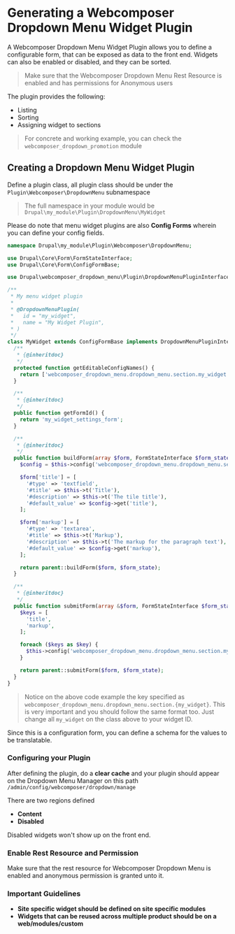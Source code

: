 # Generating a Webcomposer Dropdown Menu Widget Plugin

A Webcomposer Dropdown Menu Widget Plugin allows you to define a configurable form, that can be exposed
as data to the front end. Widgets can also be enabled or disabled, and they can be sorted.

> Make sure that the Webcomposer Dropdown Menu Rest Resource is enabled and has permissions for Anonymous users

The plugin provides the following:
* Listing
* Sorting
* Assigning widget to sections

> For concrete and working example, you can check the `webcomposer_dropdown_promotion` module

## Creating a Dropdown Menu Widget Plugin

Define a plugin class, all plugin class should be under the `Plugin\Webcomposer\DropdownMenu` subnamespace

> The full namespace in your module would be `Drupal\my_module\Plugin\DropdownMenu\MyWidget`

Please do note that menu widget plugins are also **Config Forms** wherein you can
define your config fields.

```php
namespace Drupal\my_module\Plugin\Webcomposer\DropdownMenu;

use Drupal\Core\Form\FormStateInterface;
use Drupal\Core\Form\ConfigFormBase;

use Drupal\webcomposer_dropdown_menu\Plugin\DropdownMenuPluginInterface;

/**
 * My menu widget plugin
 *
 * @DropdownMenuPlugin(
 *   id = "my_widget",
 *   name = "My Widget Plugin",
 * )
 */
class MyWidget extends ConfigFormBase implements DropdownMenuPluginInterface {
  /**
   * {@inheritdoc}
   */
  protected function getEditableConfigNames() {
    return ['webcomposer_dropdown_menu.dropdown_menu.section.my_widget'];
  }

  /**
   * {@inheritdoc}
   */
  public function getFormId() {
    return 'my_widget_settings_form';
  }

  /**
   * {@inheritdoc}
   */
  public function buildForm(array $form, FormStateInterface $form_state) {
    $config = $this->config('webcomposer_dropdown_menu.dropdown_menu.section.my_widget');

    $form['title'] = [
      '#type' => 'textfield',
      '#title' => $this->t('Title'),
      '#description' => $this->t('The tile title'),
      '#default_value' => $config->get('title'),
    ];

    $form['markup'] = [
      '#type' => 'textarea',
      '#title' => $this->t('Markup'),
      '#description' => $this->t('The markup for the paragraph text'),
      '#default_value' => $config->get('markup'),
    ];

    return parent::buildForm($form, $form_state);
  }

  /**
   * {@inheritdoc}
   */
  public function submitForm(array &$form, FormStateInterface $form_state) {
    $keys = [
      'title',
      'markup',
    ];

    foreach ($keys as $key) {
      $this->config('webcomposer_dropdown_menu.dropdown_menu.section.my_widget')->set($key, $form_state->getValue($key))->save();
    }

    return parent::submitForm($form, $form_state);
  }
}
```

> Notice on the above code example the key specified as `webcomposer_dropdown_menu.dropdown_menu.section.{my_widget}`. This is
> very important and you should follow the same format too. Just change all `my_widget` on the
> class above to your widget ID.

Since this is a configuration form, you can define a schema for the values to be
translatable.

### Configuring your Plugin

After defining the plugin, do a **clear cache** and your plugin should appear on
the Dropdown Menu Manager on this path `/admin/config/webcomposer/dropdown/manage`

There are two regions defined
* **Content**
* **Disabled**

Disabled widgets won't show up on the front end.

### Enable Rest Resource and Permission

Make sure that the rest resource for Webcomposer Dropdown Menu is enabled and
anonymous permission is granted unto it.

### Important Guidelines

* **Site specific widget should be defined on site specific modules**
* **Widgets that can be reused across multiple product should be on a web/modules/custom**
